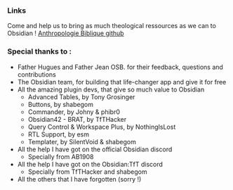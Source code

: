 
### Links

Come and help us to bring as much theological ressources as we can to Obsidian !
[Anthropologie Biblique github](https://github.com/AnthropologieBiblique)

### Special thanks to :

- Father Hugues and Father Jean OSB. for their feedback, questions and contributions
- The Obsidian team, for building that life-changer app and give it for free
- All the amazing plugin devs, that give so much value to Obsidian
	- Advanced Tables, by Tony Grosinger
	- Buttons, by shabegom
	- Commander, by Johny & phibr0
	- Obsidian42 - BRAT, by TfTHacker
	- Query Control & Workspace Plus, by NothingIsLost
	- RTL Support, by esm
	- Templater, by SilentVoid & shabegom
- All the help I have got on the official Obsidian discord
	- Specially from AB1908
- All the help I have got on the Obsidian:TfT discord
	- Specially from TfTHacker and shabegom
- All the others that I have forgotten (sorry !)